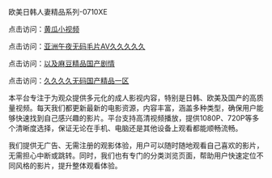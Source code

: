 欧美日韩人妻精品系列-0710XE

点击访问：<a href="https://heiliaoe8ajia.pages.dev">黄瓜小视频</a>

点击访问：<a href="https://heiliaoxqkkct.pages.dev">亚洲午夜无码毛片AV久久久久久</a>

点击访问：<a href="https://heiliaoxwd5i8.pages.dev">以及麻豆精品国产剧情</a>

点击访问：<a href="https://heiliaowzu4ur.pages.dev">久久久久无码国产精品一区</a>

本平台专注于为观众提供多元化的成人影视内容，特别是日韩、欧美及国产的高质量视频。每天我们都更新最新的电影资源，内容丰富，涵盖多种类型，确保用户能够快速找到自己感兴趣的影片。平台支持高清视频播放，提供1080P、720P等多个清晰度选择，保证无论在手机、电脑还是其他设备上观看都能顺畅流畅。

我们提供无广告、无需注册的观影体验，用户可以随时随地观看自己喜欢的影片，无需担心中断或跳转。同时，我们也有专门的分类浏览页面，帮助用户快速定位不同风格的影片，提升整体观看体验。

<span style="display:none;">[Canonical link](https://github.com/ujm20250710/ujm19 )</span>
